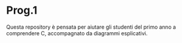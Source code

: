 # Prog.1
Questa repository è pensata per aiutare gli studenti del primo anno a comprendere C, accompagnato da diagrammi esplicativi.
